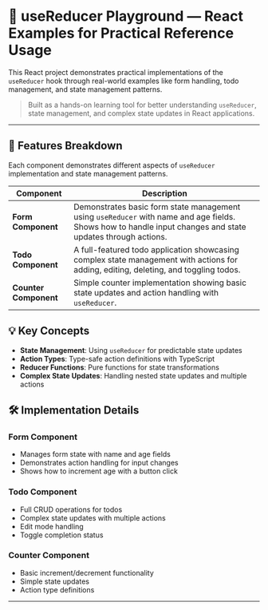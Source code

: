 # 🎯 useReducer Playground — React Examples for Practical Reference Usage

This React project demonstrates practical implementations of the `useReducer` hook through real-world examples like form handling, todo management, and state management patterns.

> Built as a hands-on learning tool for better understanding `useReducer`, state management, and complex state updates in React applications.

---

## 📂 Features Breakdown

Each component demonstrates different aspects of `useReducer` implementation and state management patterns.

| Component | Description |
|--------|-------------|
| **Form Component** | Demonstrates basic form state management using `useReducer` with name and age fields. Shows how to handle input changes and state updates through actions. |
| **Todo Component** | A full-featured todo application showcasing complex state management with actions for adding, editing, deleting, and toggling todos. |
| **Counter Component** | Simple counter implementation showing basic state updates and action handling with `useReducer`. |

## 💡 Key Concepts

- **State Management**: Using `useReducer` for predictable state updates
- **Action Types**: Type-safe action definitions with TypeScript
- **Reducer Functions**: Pure functions for state transformations
- **Complex State Updates**: Handling nested state updates and multiple actions

## 🛠️ Implementation Details

### Form Component
- Manages form state with name and age fields
- Demonstrates action handling for input changes
- Shows how to increment age with a button click

### Todo Component
- Full CRUD operations for todos
- Complex state updates with multiple actions
- Edit mode handling
- Toggle completion status

### Counter Component
- Basic increment/decrement functionality
- Simple state updates
- Action type definitions

---

